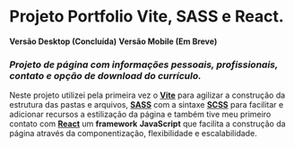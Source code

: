 # Projeto Portfolio Vite, SASS e React.
**Versão Desktop (Concluída)**
**Versão Mobile (Em Breve)**
### *Projeto de página com informações pessoais, profissionais, contato e opção de **download do currículo**.*

Neste projeto utilizei pela primeira vez o **<u>Vite</u>** para agilizar a construção da estrutura das pastas e arquivos, **<u>SASS</u>** com a sintaxe **<u>SCSS</u>** para facilitar e adicionar recursos a estilização da página e também tive meu primeiro contato com **<u>React</u>** um **framework** **JavaScript** que facilita a construção da página através da componentização, flexibilidade e escalabilidade.


